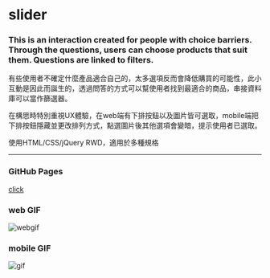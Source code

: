 # slider
### This is an interaction created for people with choice barriers. Through the questions, users can choose products that suit them. Questions are linked to filters.
有些使用者不確定什麼產品適合自己的，太多選項反而會降低購買的可能性，此小互動是因此而誕生的，透過問答的方式可以幫使用者找到最適合的商品，串接資料庫可以當作篩選器。

在構思時特別重視UX體驗，在web端有下排按鈕以及圖片皆可選取，mobile端把下排按鈕隱藏並更改排列方式，點選圖片後其他選項會變暗，提示使用者已選取。

使用HTML/CSS/jQuery
RWD，適用於多種規格
***
### GitHub Pages
[click](https://blair-lu.github.io/slider/slider.html)


### web GIF 
![webgif](https://media.giphy.com/media/lBBbBLd7uM5NpvS3r6/giphy.gif)

### mobile GIF 
![gif](https://media.giphy.com/media/gj8LbpCJCMaZK5V3hA/giphy.gif)
